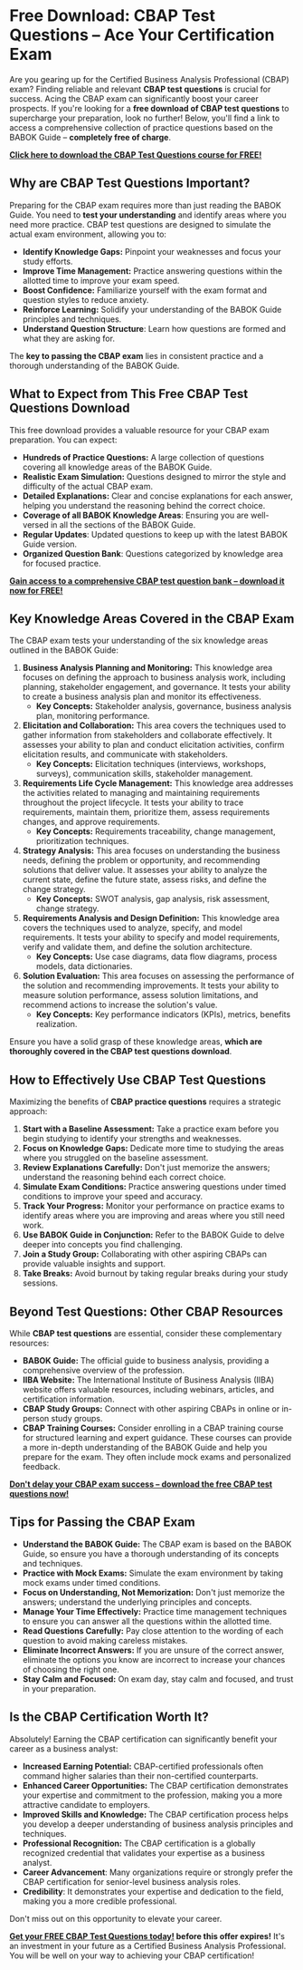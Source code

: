 # Free Download: CBAP Test Questions – Ace Your Certification Exam

Are you gearing up for the Certified Business Analysis Professional (CBAP) exam? Finding reliable and relevant **CBAP test questions** is crucial for success. Acing the CBAP exam can significantly boost your career prospects. If you're looking for a **free download of CBAP test questions** to supercharge your preparation, look no further! Below, you'll find a link to access a comprehensive collection of practice questions based on the BABOK Guide – **completely free of charge**.

[**Click here to download the CBAP Test Questions course for FREE!**](https://udemywork.com/cbap-test-questions)

## Why are CBAP Test Questions Important?

Preparing for the CBAP exam requires more than just reading the BABOK Guide. You need to **test your understanding** and identify areas where you need more practice. CBAP test questions are designed to simulate the actual exam environment, allowing you to:

*   **Identify Knowledge Gaps:** Pinpoint your weaknesses and focus your study efforts.
*   **Improve Time Management:** Practice answering questions within the allotted time to improve your exam speed.
*   **Boost Confidence:** Familiarize yourself with the exam format and question styles to reduce anxiety.
*   **Reinforce Learning:** Solidify your understanding of the BABOK Guide principles and techniques.
*   **Understand Question Structure**: Learn how questions are formed and what they are asking for.

The **key to passing the CBAP exam** lies in consistent practice and a thorough understanding of the BABOK Guide.

## What to Expect from This Free CBAP Test Questions Download

This free download provides a valuable resource for your CBAP exam preparation. You can expect:

*   **Hundreds of Practice Questions:** A large collection of questions covering all knowledge areas of the BABOK Guide.
*   **Realistic Exam Simulation:** Questions designed to mirror the style and difficulty of the actual CBAP exam.
*   **Detailed Explanations:** Clear and concise explanations for each answer, helping you understand the reasoning behind the correct choice.
*   **Coverage of all BABOK Knowledge Areas**: Ensuring you are well-versed in all the sections of the BABOK Guide.
*   **Regular Updates**: Updated questions to keep up with the latest BABOK Guide version.
*   **Organized Question Bank**: Questions categorized by knowledge area for focused practice.

[**Gain access to a comprehensive CBAP test question bank – download it now for FREE!**](https://udemywork.com/cbap-test-questions)

## Key Knowledge Areas Covered in the CBAP Exam

The CBAP exam tests your understanding of the six knowledge areas outlined in the BABOK Guide:

1.  **Business Analysis Planning and Monitoring:** This knowledge area focuses on defining the approach to business analysis work, including planning, stakeholder engagement, and governance. It tests your ability to create a business analysis plan and monitor its effectiveness.
    *   **Key Concepts:** Stakeholder analysis, governance, business analysis plan, monitoring performance.
2.  **Elicitation and Collaboration:** This area covers the techniques used to gather information from stakeholders and collaborate effectively. It assesses your ability to plan and conduct elicitation activities, confirm elicitation results, and communicate with stakeholders.
    *   **Key Concepts:** Elicitation techniques (interviews, workshops, surveys), communication skills, stakeholder management.
3.  **Requirements Life Cycle Management:** This knowledge area addresses the activities related to managing and maintaining requirements throughout the project lifecycle. It tests your ability to trace requirements, maintain them, prioritize them, assess requirements changes, and approve requirements.
    *   **Key Concepts:** Requirements traceability, change management, prioritization techniques.
4.  **Strategy Analysis:** This area focuses on understanding the business needs, defining the problem or opportunity, and recommending solutions that deliver value. It assesses your ability to analyze the current state, define the future state, assess risks, and define the change strategy.
    *   **Key Concepts:** SWOT analysis, gap analysis, risk assessment, change strategy.
5.  **Requirements Analysis and Design Definition:** This knowledge area covers the techniques used to analyze, specify, and model requirements. It tests your ability to specify and model requirements, verify and validate them, and define the solution architecture.
    *   **Key Concepts:** Use case diagrams, data flow diagrams, process models, data dictionaries.
6.  **Solution Evaluation:** This area focuses on assessing the performance of the solution and recommending improvements. It tests your ability to measure solution performance, assess solution limitations, and recommend actions to increase the solution's value.
    *   **Key Concepts:** Key performance indicators (KPIs), metrics, benefits realization.

Ensure you have a solid grasp of these knowledge areas, **which are thoroughly covered in the CBAP test questions download**.

## How to Effectively Use CBAP Test Questions

Maximizing the benefits of **CBAP practice questions** requires a strategic approach:

1.  **Start with a Baseline Assessment:** Take a practice exam before you begin studying to identify your strengths and weaknesses.
2.  **Focus on Knowledge Gaps:** Dedicate more time to studying the areas where you struggled on the baseline assessment.
3.  **Review Explanations Carefully:** Don't just memorize the answers; understand the reasoning behind each correct choice.
4.  **Simulate Exam Conditions:** Practice answering questions under timed conditions to improve your speed and accuracy.
5.  **Track Your Progress:** Monitor your performance on practice exams to identify areas where you are improving and areas where you still need work.
6.  **Use BABOK Guide in Conjunction:** Refer to the BABOK Guide to delve deeper into concepts you find challenging.
7.  **Join a Study Group:** Collaborating with other aspiring CBAPs can provide valuable insights and support.
8.  **Take Breaks:** Avoid burnout by taking regular breaks during your study sessions.

## Beyond Test Questions: Other CBAP Resources

While **CBAP test questions** are essential, consider these complementary resources:

*   **BABOK Guide:** The official guide to business analysis, providing a comprehensive overview of the profession.
*   **IIBA Website:** The International Institute of Business Analysis (IIBA) website offers valuable resources, including webinars, articles, and certification information.
*   **CBAP Study Groups:** Connect with other aspiring CBAPs in online or in-person study groups.
*   **CBAP Training Courses:** Consider enrolling in a CBAP training course for structured learning and expert guidance. These courses can provide a more in-depth understanding of the BABOK Guide and help you prepare for the exam. They often include mock exams and personalized feedback.

[**Don't delay your CBAP exam success – download the free CBAP test questions now!**](https://udemywork.com/cbap-test-questions)

## Tips for Passing the CBAP Exam

*   **Understand the BABOK Guide:** The CBAP exam is based on the BABOK Guide, so ensure you have a thorough understanding of its concepts and techniques.
*   **Practice with Mock Exams:** Simulate the exam environment by taking mock exams under timed conditions.
*   **Focus on Understanding, Not Memorization:** Don't just memorize the answers; understand the underlying principles and concepts.
*   **Manage Your Time Effectively:** Practice time management techniques to ensure you can answer all the questions within the allotted time.
*   **Read Questions Carefully:** Pay close attention to the wording of each question to avoid making careless mistakes.
*   **Eliminate Incorrect Answers:** If you are unsure of the correct answer, eliminate the options you know are incorrect to increase your chances of choosing the right one.
*   **Stay Calm and Focused:** On exam day, stay calm and focused, and trust in your preparation.

## Is the CBAP Certification Worth It?

Absolutely! Earning the CBAP certification can significantly benefit your career as a business analyst:

*   **Increased Earning Potential:** CBAP-certified professionals often command higher salaries than their non-certified counterparts.
*   **Enhanced Career Opportunities:** The CBAP certification demonstrates your expertise and commitment to the profession, making you a more attractive candidate to employers.
*   **Improved Skills and Knowledge:** The CBAP certification process helps you develop a deeper understanding of business analysis principles and techniques.
*   **Professional Recognition:** The CBAP certification is a globally recognized credential that validates your expertise as a business analyst.
*   **Career Advancement**: Many organizations require or strongly prefer the CBAP certification for senior-level business analysis roles.
*   **Credibility**: It demonstrates your expertise and dedication to the field, making you a more credible professional.

Don't miss out on this opportunity to elevate your career.

**[Get your FREE CBAP Test Questions today!](https://udemywork.com/cbap-test-questions) before this offer expires!** It's an investment in your future as a Certified Business Analysis Professional. You will be well on your way to achieving your CBAP certification!
